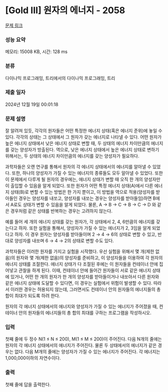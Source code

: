 # [Gold III] 원자의 에너지 - 2058 

[문제 링크](https://www.acmicpc.net/problem/2058) 

### 성능 요약

메모리: 15008 KB, 시간: 128 ms

### 분류

다이나믹 프로그래밍, 트리에서의 다이나믹 프로그래밍, 트리

### 제출 일자

2024년 12월 19일 00:01:18

### 문제 설명

<p>잘 알려져 있듯, 각각의 원자들은 어떤 특정한 에너지 상태(혹은 에너지 준위)에 놓일 수 있다. 각각의 상태는 그 상태에서 그 원자가 갖는 에너지로 나타낼 수 있다. 어떤 원자가 높은 에너지 상태에서 낮은 에너지 상태로 변할 때, 두 상태의 에너지 차이만큼의 에너지를 갖는 양성자가 방출된다. 역으로, 낮은 에너지 상태에서 높은 에너지 상태로 변하기 위해서는, 두 상태의 에너지 차이만큼의 에너지를 갖는 양성자가 필요하다.</p>

<p>과학자들은 오랜 연구를 통해서 원자의 각 에너지 상태에서의 에너지를 알아낼 수 있었다. 또한, 하나의 양성자가 가질 수 있는 에너지의 종류들도 모두 알아낼 수 있었다. 또한 이 문제에서 다루게 될 원자의 경우에는, 에너지 상태가 변할 때 오직 한 개의 양성자만이 출입할 수 있음을 알게 되었다. 또한 원자가 어떤 특정 에너지 상태(A)에서 다른 에너지 상태(B)로 변할 수 있는 방법은 한 가지 뿐이고, 이 방법을 역으로 적용(양성자를 받아들인 경우는 양성자를 내쏘고, 양성자를 내쏘는 경우는 양성자를 받아들임)하면 B에서 A로도 상태가 변할 수 있음을 알게 되었다. 물론, A → B → C → B → C → D 와 같은 경우처럼 같은 상태를 반복하는 경우는 고려하지 않는다.</p>

<p>예를 들어 세 개의 에너지 상태를 갖는 원자가, 각 상태에서 2, 4, 6만큼의 에너지를 갖는다고 하자. 또한 실험을 통해서, 양성자가 가질 수 있는 에너지가 2, 3임을 알게 되었다고 하자. 이 경우 원자는 양성자를 받아들이며 2 → 4 → 6의 상태로 변할 수 있고, 반대로 양성자를 내쏘며 6 → 4 → 2의 상태로 변할 수도 있다.</p>

<p>과학자들은 이러한 원자를 가지고 실험을 시작했다. 우선 실험을 위해서 몇 개(제한 없음)의 원자와 몇 개(제한 없음)의 양성자를 준비하고, 이 양성자들을 이용하여 각 원자의 에너지 상태를 조절한다. 에너지 상태가 다 조절된 후에는 이 원자들을 컨테이너 안에 집어넣고 관찰을 하게 된다. 이때, 컨테이너 안에 들어간 원자들이 서로 같은 에너지 상태에 있거나, 어떤 한 개의 원자가 한 개의 양성자를 받아들이거나 내쏘아서 다른 원자와 같은 에너지 상태에 도달할 수 있다면, 이 경우는 실험에서 위험이 발생할 수 있다. 따라서 이러한 경우는 허용되지 않는데, 그러면서도 컨테이너 안의 원자들의 에너지들의 총 합이 최대가 되도록 하려 한다.</p>

<p>원자의 각 에너지 상태에서의 에너지와 양성자가 가질 수 있는 에너지가 주어졌을 때, 컨테이너 안의 원자들의 에너지들의 총 합의 최대를 구하는 프로그램을 작성하시오.</p>

### 입력 

 <p>첫째 줄에 두 정수 N(1 ≤ N ≤ 200), M(1 ≤ M ≤ 200)이 주어진다. 다음 N개의 줄에는 원자의 각 에너지 상태에서의 에너지가 주어진다. 물론 두 상태에서의 에너지가 같은 경우는 없다. 다음 M개의 줄에는 양성자가 가질 수 있는 에너지가 주어진다. 각 에너지는 1,000,000이하의 자연수이다.</p>

### 출력 

 <p>첫째 줄에 답을 출력한다.</p>

